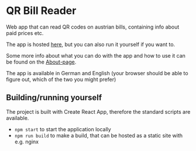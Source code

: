 # QR Bill Reader

Web app that can read QR codes on austrian bills, containing info about paid prices etc.

The app is hosted [here](https://qrrechnung.at/), but you can also run it yourself if you want to.

Some more info about what you can do with the app and how to use it can be found on the [About-page](https://qrrechnung.at/about).

The app is available in German and English (your browser should be able to figure out, which of the two you might prefer)


## Building/running yourself

The project is built with Create React App, therefore the standard scripts are available.

- `npm start` to start the application locally
- `npm run build` to make a build, that can be hosted as a static site with e.g. nginx
